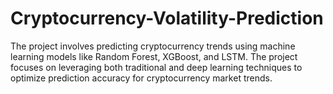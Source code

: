 # Cryptocurrency-Volatility-Prediction
The project involves predicting cryptocurrency trends using machine learning models like Random Forest, XGBoost, and LSTM. The project focuses on leveraging both traditional and deep learning techniques to optimize prediction accuracy for cryptocurrency market trends.
